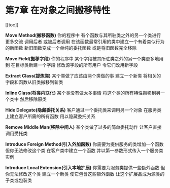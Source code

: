 # 第7章 在对象之间搬移特性

[[toc]]

**Move Method(搬移函数)**
你的程序中 有个函数与其所驻类之外的另一个类进行更多交流 调用后者 或被后者调用
在该函数最常引用的类中建立一个有着类似行为的新函数 新旧函数变成一个单纯的委托函数 或是将旧函数完全移除

**Move Field(搬移字段)**
你的程序中 某个字段被其所驻类之外的另一个类更多地用到
在目标类新建一个字段 修改源字段的所有用户 令它们改用新字段

**Extract Class(提炼类)**
某个类做了应该由两个类做的事
建立一个新类 将相关的字段和函数从旧类搬移到新类

**Inline Class(将类内联化)**
某个类没有做太多事情
将这个类的所有特性搬移到另一个类中 然后移除原类

**Hide Delegate(隐藏委托关系)**
客户通过一个委托类来调用另一个对象
在服务类上建立客户所需的所有函数 用以隐藏委托关系

**Remove Middle Man(移除中间人)**
某个类做了过多的简单委托动作
让客户直接调用受托类

**Introduce Foreign Method(引入外加函数)**
你需要为提供服务的类增加一个函数 但你无法修改这个类
在客户类中建立一个函数 并以第一参数形式传入一个服务类实例

**Introduce Local Extension(引入本地扩展)**
你需要为服务类提供一些额外函数 但你无法修改这个类
建立一个新类 使它包含这些额外函数 让这个扩展品成为源类的子类或包装类
